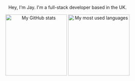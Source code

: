 <p align="center">
   Hey, I'm Jay. I'm a full-stack developer based in the UK. <br/>
</p>  

<p align="center">
  <a href="#"><img alt="My GitHub stats" src="https://github-readme-stats.vercel.app/api/?username=SyntheticJay&show_icons=true&count_private=true&theme=react&hide_border=true&bg_color=3d3d3d&title_color=59A9FF&icon_color=59A9FF" height="192px" /></a>
<a href="#"><img alt="My most used languages" src="https://github-readme-stats.vercel.app/api/top-langs/?username=SyntheticJay&langs_count=8&layout=compact&theme=react&hide_border=true&bg_color=3d3d3d&title_color=59A9FF&icon_color=59A9FF" height="192px" /></a>
<br />  
</p>
